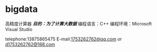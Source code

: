# bigdata
高精度计算器
***目的：为了计算大数据***
编程语言：C++
编程环境：Microsoft Visual Studio


telephone:13875865475 E-mail:1753262762@qq.com or d1753262762@168.com
